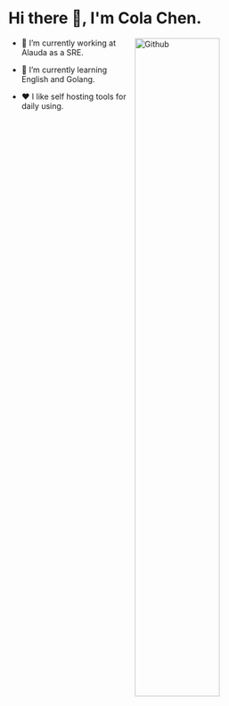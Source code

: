 # Hi there 👋, I'm Cola Chen.
<img width="55%" align="right" alt="Github" src="https://raw.githubusercontent.com/onimur/.github/master/.resources/git-header.svg" />

- 🔭 I’m currently working at Alauda as a SRE.

- 🌱 I’m currently learning English and Golang. 

- ❤️ I like self hosting tools for daily using.  
